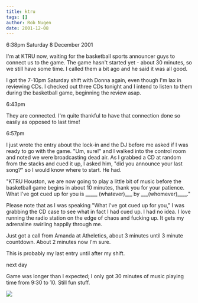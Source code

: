 ```yaml
---
title: ktru
tags: []
author: Rob Nugen
date: 2001-12-08
---
```


<p class=date>6:38pm Saturday 8 December 2001</p>

<p>I'm at KTRU now, waiting for the basketball sports
announcer guys to connect us to the game.  The game
hasn't started yet - about 30 minutes, so we still
have some time.  I called them a bit ago and he said
it was all good.</p>

<p>I got the 7-10pm Saturday shift with Donna again,
even though I'm lax in reviewing CDs.  I checked out
three CDs tonight and I intend to listen to them
during the basketball game, beginning the review
asap.</p>

<p class=date>6:43pm</p>

<p>They are connected.  I'm quite thankful to have
that connection done so easily as opposed to last
time!</p>

<p class=date>6:57pm</p>

<p>I just wrote the entry about the lock-in and the DJ
before me asked if I was ready to go with the game. 
"Um, sure!" and I walked into the control room and
noted we were broadcasting dead air.  As I grabbed a
CD at random from the stacks and cued it up, I asked
him, "did you announce your last song?" so I would
know where to start.  He had.</p>

<p>"KTRU Houston, we are now going to play a little
bit of music before the basketball game begins in
about 10 minutes, thank you for your patience.  What
I've got cued up for you is _____ (whatever)___ by
___(whomever)____."</p>

<p>Please note that as I was speaking "What I've got
cued up for you," I was grabbing the CD case to see
what in fact I had cued up.  I had no idea.  I love
running the radio station on the edge of chaos and
fucking up.  It gets my adrenaline swirling happily
through me.</p>

<p>Just got a call from Amanda at Atheletics, about 3
minutes until 3 minute countdown.  About 2 minutes now
I'm sure.</p>

<p>This is probably my last entry until after my
shift.</p>

<p class=date>next day</p>

<p>Game was longer than I expected; I only got 30
minutes of music playing time from 9:30 to 10.  Still
fun stuff.</p>

<p><img src="/images/rob/wL-ROB.gif"/></p>
